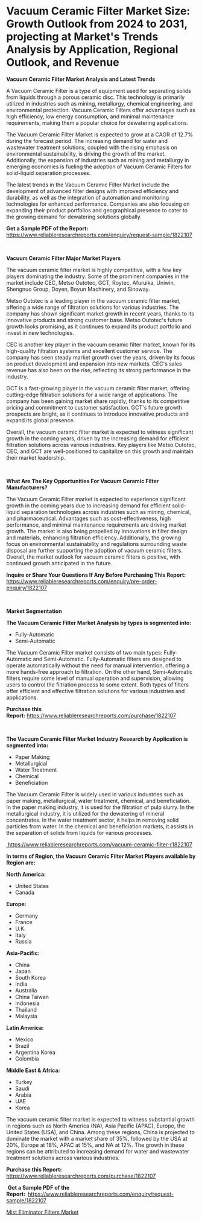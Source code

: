 <p><h1>Vacuum Ceramic Filter Market Size: Growth Outlook from 2024 to 2031, projecting at Market's Trends Analysis by Application, Regional Outlook, and Revenue</h1></p><p><strong>Vacuum Ceramic Filter Market Analysis and Latest Trends</strong></p>
<p><p>A Vacuum Ceramic Filter is a type of equipment used for separating solids from liquids through a porous ceramic disc. This technology is primarily utilized in industries such as mining, metallurgy, chemical engineering, and environmental protection. Vacuum Ceramic Filters offer advantages such as high efficiency, low energy consumption, and minimal maintenance requirements, making them a popular choice for dewatering applications.</p><p>The Vacuum Ceramic Filter Market is expected to grow at a CAGR of 12.7% during the forecast period. The increasing demand for water and wastewater treatment solutions, coupled with the rising emphasis on environmental sustainability, is driving the growth of the market. Additionally, the expansion of industries such as mining and metallurgy in emerging economies is fueling the adoption of Vacuum Ceramic Filters for solid-liquid separation processes.</p><p>The latest trends in the Vacuum Ceramic Filter Market include the development of advanced filter designs with improved efficiency and durability, as well as the integration of automation and monitoring technologies for enhanced performance. Companies are also focusing on expanding their product portfolios and geographical presence to cater to the growing demand for dewatering solutions globally.</p></p>
<p><strong>Get a Sample PDF of the Report:&nbsp;</strong> <a href="https://www.reliableresearchreports.com/enquiry/request-sample/1822107">https://www.reliableresearchreports.com/enquiry/request-sample/1822107</a></p>
<p>&nbsp;</p>
<p><strong>Vacuum Ceramic Filter Major Market Players</strong></p>
<p><p>The vacuum ceramic filter market is highly competitive, with a few key players dominating the industry. Some of the prominent companies in the market include CEC, Metso Outotec, GCT, Roytec, Afuruika, Uniwin, Shengnuo Group, Doyen, Boyun Machinery, and Sinoway.</p><p>Metso Outotec is a leading player in the vacuum ceramic filter market, offering a wide range of filtration solutions for various industries. The company has shown significant market growth in recent years, thanks to its innovative products and strong customer base. Metso Outotec's future growth looks promising, as it continues to expand its product portfolio and invest in new technologies.</p><p>CEC is another key player in the vacuum ceramic filter market, known for its high-quality filtration systems and excellent customer service. The company has seen steady market growth over the years, driven by its focus on product development and expansion into new markets. CEC's sales revenue has also been on the rise, reflecting its strong performance in the industry.</p><p>GCT is a fast-growing player in the vacuum ceramic filter market, offering cutting-edge filtration solutions for a wide range of applications. The company has been gaining market share rapidly, thanks to its competitive pricing and commitment to customer satisfaction. GCT's future growth prospects are bright, as it continues to introduce innovative products and expand its global presence.</p><p>Overall, the vacuum ceramic filter market is expected to witness significant growth in the coming years, driven by the increasing demand for efficient filtration solutions across various industries. Key players like Metso Outotec, CEC, and GCT are well-positioned to capitalize on this growth and maintain their market leadership.</p></p>
<p>&nbsp;</p>
<p><strong>What Are The Key Opportunities For Vacuum Ceramic Filter Manufacturers?</strong></p>
<p><p>The Vacuum Ceramic Filter market is expected to experience significant growth in the coming years due to increasing demand for efficient solid-liquid separation technologies across industries such as mining, chemical, and pharmaceutical. Advantages such as cost-effectiveness, high performance, and minimal maintenance requirements are driving market growth. The market is also being propelled by innovations in filter design and materials, enhancing filtration efficiency. Additionally, the growing focus on environmental sustainability and regulations surrounding waste disposal are further supporting the adoption of vacuum ceramic filters. Overall, the market outlook for vacuum ceramic filters is positive, with continued growth anticipated in the future.</p></p>
<p><strong>Inquire or Share Your Questions If Any Before Purchasing This Report:</strong> <a href="https://www.reliableresearchreports.com/enquiry/pre-order-enquiry/1822107">https://www.reliableresearchreports.com/enquiry/pre-order-enquiry/1822107</a></p>
<p>&nbsp;</p>
<p><strong>Market Segmentation</strong></p>
<p><strong>The Vacuum Ceramic Filter Market Analysis by types is segmented into:</strong></p>
<p><ul><li>Fully-Automatic</li><li>Semi-Automatic</li></ul></p>
<p><p>The Vacuum Ceramic Filter market consists of two main types: Fully-Automatic and Semi-Automatic. Fully-Automatic filters are designed to operate automatically without the need for manual intervention, offering a more hands-free approach to filtration. On the other hand, Semi-Automatic filters require some level of manual operation and supervision, allowing users to control the filtration process to some extent. Both types of filters offer efficient and effective filtration solutions for various industries and applications.</p></p>
<p><strong>Purchase this Report:&nbsp;</strong><a href="https://www.reliableresearchreports.com/purchase/1822107">https://www.reliableresearchreports.com/purchase/1822107</a></p>
<p>&nbsp;</p>
<p><strong>The Vacuum Ceramic Filter Market Industry Research by Application is segmented into:</strong></p>
<p><ul><li>Paper Making</li><li>Metallurgical</li><li>Water Treatment</li><li>Chemical</li><li>Beneficiation</li></ul></p>
<p><p>The Vacuum Ceramic Filter is widely used in various industries such as paper making, metallurgical, water treatment, chemical, and beneficiation. In the paper making industry, it is used for the filtration of pulp slurry. In the metallurgical industry, it is utilized for the dewatering of mineral concentrates. In the water treatment sector, it helps in removing solid particles from water. In the chemical and beneficiation markets, it assists in the separation of solids from liquids for various processes.</p></p>
<p><a href="https://www.reliableresearchreports.com/vacuum-ceramic-filter-r1822107">&nbsp;https://www.reliableresearchreports.com/vacuum-ceramic-filter-r1822107</a></p>
<p><strong>In terms of Region, the Vacuum Ceramic Filter Market Players available by Region are:</strong></p>
<p>
    <p> <strong> North America: </strong>
        <ul>
            <li>United States</li>
            <li>Canada</li>
        </ul>
        </p> 
    <p> <strong> Europe: </strong>
        <ul>
            <li>Germany</li>
            <li>France</li>
            <li>U.K.</li>
            <li>Italy</li>
            <li>Russia</li>
        </ul>
        </p> 
    <p> <strong> Asia-Pacific: </strong>
        <ul>
            <li>China</li>
            <li>Japan</li>
            <li>South Korea</li>
            <li>India</li>
            <li>Australia</li>
            <li>China Taiwan</li>
            <li>Indonesia</li>
            <li>Thailand</li>
            <li>Malaysia</li>
        </ul>
        </p> 
    <p> <strong> Latin America: </strong>
        <ul>
            <li>Mexico</li>
            <li>Brazil</li>
            <li>Argentina Korea</li>
            <li>Colombia</li>
        </ul>
        </p> 
    <p> <strong> Middle East & Africa: </strong>
        <ul>
            <li>Turkey</li>
            <li>Saudi</li>
            <li>Arabia</li>
            <li>UAE</li>
            <li>Korea</li>
        </ul>
    </p>
    </p>
<p><p>The vacuum ceramic filter market is expected to witness substantial growth in regions such as North America (NA), Asia Pacific (APAC), Europe, the United States (USA), and China. Among these regions, China is projected to dominate the market with a market share of 35%, followed by the USA at 20%, Europe at 18%, APAC at 15%, and NA at 12%. The growth in these regions can be attributed to increasing demand for water and wastewater treatment solutions across various industries.</p></p>
<p><strong>Purchase this Report: </strong><a href="https://www.reliableresearchreports.com/purchase/1822107">https://www.reliableresearchreports.com/purchase/1822107</a></p>
<p>&nbsp;<strong>Get a Sample PDF of the Report:&nbsp;&nbsp;</strong><a href="https://www.reliableresearchreports.com/enquiry/request-sample/1822107">https://www.reliableresearchreports.com/enquiry/request-sample/1822107</a></p>
<p><strong></strong></p>
<p><p><a href="https://github.com/GroverBarry/Market-Research-Report-List-4/blob/main/mist-eliminator-filters-market.md">Mist Eliminator Filters Market</a></p></p>